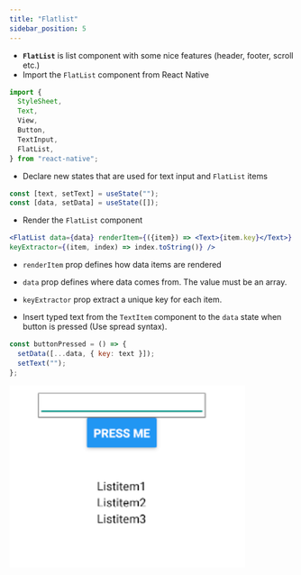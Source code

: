 ```yaml
---
title: "Flatlist"
sidebar_position: 5
---
```


- **`FlatList`** is list component with some nice features (header, footer, scroll etc.)
- Import the `FlatList` component from React Native

```js
import {
  StyleSheet,
  Text,
  View,
  Button,
  TextInput,
  FlatList,
} from "react-native";
```

- Declare new states that are used for text input and `FlatList` items

```js
const [text, setText] = useState("");
const [data, setData] = useState([]);
```
- Render the `FlatList` component

```jsx
<FlatList data={data} renderItem={({item}) => <Text>{item.key}</Text>}
keyExtractor={(item, index) => index.toString()} />
```
- `renderItem` prop defines how data items are rendered
- `data` prop defines where data comes from. The value must be an array.
- `keyExtractor` prop extract a unique key for each item.

- Insert typed text from the `TextItem` component to the `data` state when button is pressed (Use spread syntax).

```js
const buttonPressed = () => {
  setData([...data, { key: text }]);
  setText("");
};
```

![w:250](img/flatlist.png)
